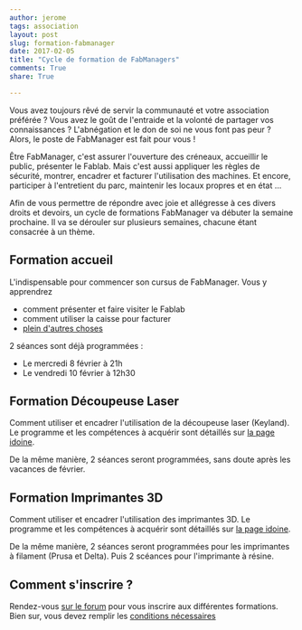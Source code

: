 ```yaml
---
author: jerome
tags: association
layout: post
slug: formation-fabmanager
date: 2017-02-05
title: "Cycle de formation de FabManagers"
comments: True
share: True

---
```


Vous avez toujours rêvé de servir la communauté et votre association préférée ? Vous avez le goût de l'entraide et la volonté de partager vos connaissances ? L'abnégation et le don de soi ne vous font pas peur ? Alors, le poste de FabManager est fait pour vous !

Être FabManager, c'est assurer l'ouverture des créneaux, accueillir le public, présenter le Fablab. Mais c'est aussi appliquer les règles de sécurité, montrer, encadrer et facturer l'utilisation des machines. Et encore, participer à l'entretient du parc, maintenir les locaux propres et en état ...

Afin de vous permettre de répondre avec joie et allégresse à ces divers droits et devoirs, un cycle de formations FabManager va débuter la semaine prochaine. Il va se dérouler sur plusieurs semaines, chacune étant consacrée à un thème.

## Formation accueil
L'indispensable pour commencer son cursus de FabManager. Vous y apprendrez

* comment présenter et faire visiter le Fablab
* comment utiliser la caisse pour facturer
* [plein d'autres choses](https://wiki.fablab-lannion.org/index.php?title=Cat%C3%A9gorie:FichesMachine)

2 séances sont déjà programmées :

* Le mercredi 8 février à 21h
* Le vendredi 10 février à 12h30

## Formation Découpeuse Laser
Comment utiliser et encadrer l'utilisation de la découpeuse laser (Keyland).
Le programme et les compétences à acquérir sont détaillés sur [la page idoine](https://wiki.fablab-lannion.org/index.php?title=Fiche_Machine_Laser).

De la même manière, 2 séances seront programmées, sans doute après les vacances de février.

## Formation Imprimantes 3D
Comment utiliser et encadrer l'utilisation des imprimantes 3D.
Le programme et les compétences à acquérir sont détaillés sur [la page idoine](https://wiki.fablab-lannion.org/index.php?title=Fiche_Machine_Imprimantes3D).

De la même manière, 2 séances seront programmées pour les imprimantes à filament (Prusa et Delta). Puis 2 scéances pour l'imprimante à résine.

## Comment s'inscrire ?
Rendez-vous [sur le forum](https://forum.fablab-lannion.org/viewtopic.php?f=2&t=548) pour vous inscrire aux différentes formations.
Bien sur, vous devez remplir les [conditions nécessaires](https://wiki.fablab-lannion.org/index.php?title=DevenirFabManager)
